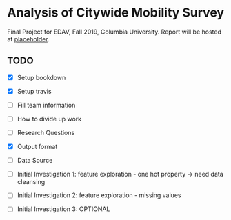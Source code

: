 # Analysis of Citywide Mobility Survey
Final Project for EDAV, Fall 2019, Columbia University. 
Report will be hosted at [placeholder](placeholder). 

## TODO

- [x] Setup bookdown
- [x] Setup travis
- [ ] Fill team information
- [ ] How to divide up work
- [ ] Research Questions
- [x] Output format
- [ ] Data Source
- [ ] Initial Investigation 1: feature exploration - one hot property -> need data cleansing
- [ ] Initial Investigation 2: feature exploration - missing values
- [ ] Initial Investigation 3: OPTIONAL

